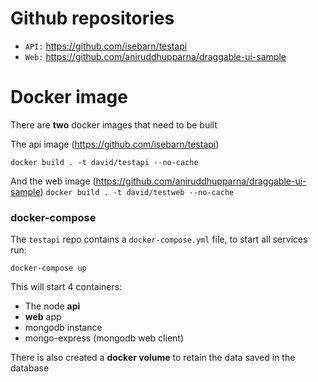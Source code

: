# Github repositories
* `API:` https://github.com/isebarn/testapi
* `Web:` https://github.com/aniruddhupparna/draggable-ui-sample

# Docker image
There are **two** docker images that need to be built

The api image (https://github.com/isebarn/testapi)

`docker build . -t david/testapi --no-cache`

And the web image (https://github.com/aniruddhupparna/draggable-ui-sample)
`docker build . -t david/testweb --no-cache`

### docker-compose
The `testapi` repo contains a `docker-compose.yml` file, to start all services run:

`docker-compose up`

This will start 4 containers:
* The node **api**
* **web** app
* mongodb instance
* mongo-express (mongodb web client)

There is also created a **docker volume** to retain the data saved in the database
